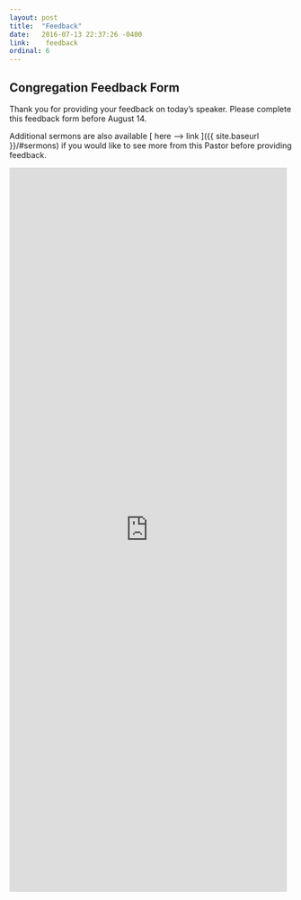```yaml
---
layout: post
title:  "Feedback"
date:   2016-07-13 22:37:26 -0400
link:    feedback
ordinal: 6
---
```



## Congregation Feedback Form

Thank you for providing your feedback on today’s speaker. Please complete this feedback form before August 14.  

Additional sermons are also available [ here --> link ]({{ site.baseurl }}/#sermons) if you would like to see more from this Pastor before providing feedback.  


<iframe src="https://docs.google.com/forms/d/e/1FAIpQLSe-TcHtDea3wbOfQdv_HLwAgH-FKJlUzC-wYP43toarM3n2Mw/viewform?embedded=true" width="98%" height="1290" frameborder="0" marginheight="0" marginwidth="0">Loading...</iframe>